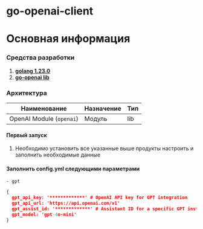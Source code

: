 # go-openai-client

# Основная информация

### Средства разработки
1) [**golang 1.23.0**](https://go.dev/doc/devel/release)
2) [**go-openai lib**](https://github.com/sashabaranov/go-openai/)

### Архитектура
| Наименование                                                                                   | Назначение | Тип      |
|------------------------------------------------------------------------------------------------|-------------|----------|
| <a name="core_name"></a>OpenAI Module (`openai`)                                                          |  Модуль   | lib      |

#### Первый запуск
1) Необходимо установить все указанные выше продукты настроить и заполнить необходимые данные

#### Заполнить config.yml следующими параметрами


    - gpt
```json
{
  gpt_api_key: '*************' # OpenAI API key for GPT integration
  gpt_api_url: 'https://api.openai.com/v1'
  gpt_assist_id: '*************' # Assistant ID for a specific GPT instance or model
  gpt_model: 'gpt-4o-mini'
}
```
